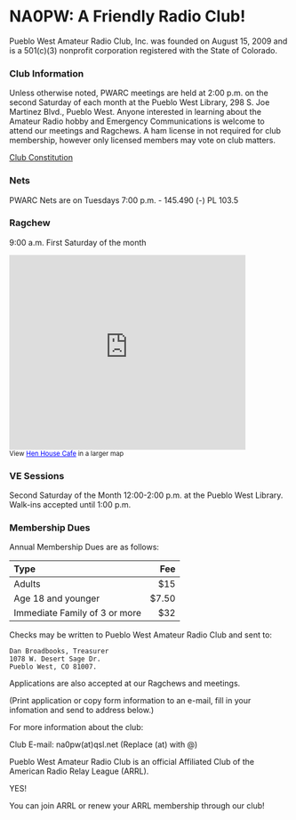 NA0PW: A Friendly Radio Club!
=============================

Pueblo West Amateur Radio Club, Inc. was founded on August 15, 2009 and is a 501(c)(3) nonprofit corporation registered with the State of Colorado.

### Club Information ###

Unless otherwise noted, PWARC meetings are held at 2:00 p.m. on the second Saturday of each month at the Pueblo West Library, 298 S. Joe Martinez Blvd., Pueblo West. Anyone interested in learning about the Amateur Radio hobby and Emergency Communications is welcome to attend our meetings and Ragchews. A ham license in not required for club membership, however only licensed members may vote on club matters.

[Club Constitution](#constitution)

### Nets ###

PWARC Nets are on Tuesdays 7:00 p.m. - 145.490 (-) PL 103.5

### Ragchew ###

9:00 a.m. First Saturday of the month

<iframe width="425" height="350" frameborder="0" scrolling="no" marginheight="0" marginwidth="0" src="https://www.google.com/maps/ms?msa=0&amp;msid=200628238361302084680.0004e842cda56b6291ee6&amp;ie=UTF8&amp;t=m&amp;ll=38.317359,-104.73689&amp;spn=0,0&amp;output=embed"></iframe><br /><small>View <a href="https://www.google.com/maps/ms?msa=0&amp;msid=200628238361302084680.0004e842cda56b6291ee6&amp;ie=UTF8&amp;t=m&amp;ll=38.317359,-104.73689&amp;spn=0,0&amp;source=embed" style="color:#0000FF;text-align:left">Hen House Cafe</a> in a larger map</small>

### VE Sessions ###

Second Saturday of the Month 12:00-2:00 p.m. at the Pueblo West Library. Walk-ins accepted until 1:00 p.m.

 

### Membership Dues ###

Annual Membership Dues are as follows:

|Type|Fee|
|:---|---:|
|Adults|$15|
|Age 18 and younger|$7.50|
|Immediate Family of 3 or more|$32|

Checks may be written to Pueblo West Amateur Radio Club and sent to: 

    Dan Broadbooks, Treasurer
    1078 W. Desert Sage Dr.
    Pueblo West, CO 81007. 
    
Applications are also accepted at our Ragchews and meetings.

(Print application or copy form information to an e-mail, fill in your infomation and send to address below.)

For more information about the club:

Club E-mail:
na0pw(at)qsl.net (Replace (at) with @)

  
Pueblo West Amateur Radio Club is an official Affiliated Club of the American Radio Relay League (ARRL).

   

YES!

You can join ARRL or renew your ARRL membership through our club!
